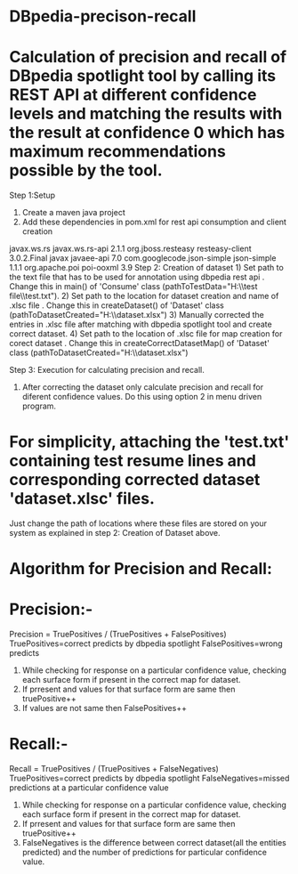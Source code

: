 # DBpedia-precison-recall
# Calculation of precision and recall of DBpedia spotlight tool by calling its REST API at different confidence levels and matching the results with the result at confidence 0 which has maximum recommendations possible by the tool.
Step 1:Setup
1) Create a maven java project 
2) Add these dependencies in pom.xml for rest api consumption and client creation
  <dependency>
	    <groupId>javax.ws.rs</groupId>
	    <artifactId>javax.ws.rs-api</artifactId>
	    <version>2.1.1</version>
	</dependency>
	<dependency>
	    <groupId>org.jboss.resteasy</groupId>
	    <artifactId>resteasy-client</artifactId>
	    <version>3.0.2.Final</version>
	</dependency>
	<dependency>
	   <groupId>javax</groupId>
	   <artifactId>javaee-api</artifactId>
	   <version>7.0</version>
	</dependency>
<dependency>
    <groupId>com.googlecode.json-simple</groupId>
    <artifactId>json-simple</artifactId>
    <version>1.1.1</version>
</dependency>
<dependency>
    <groupId>org.apache.poi</groupId>
    <artifactId>poi-ooxml</artifactId>
    <version>3.9</version>
</dependency>
Step 2: Creation of dataset
1) Set path to the text file that has to be used for annotation using dbpedia rest api . Change this in main() of 'Consume' class (pathToTestData="H:\\test file\\test.txt").
2) Set path to the location for dataset creation and name of .xlsc file . Change this in createDataset() of 'Dataset' class (pathToDatasetCreated="H:\\dataset.xlsx")
3) Manually corrected the entries in .xlsc file after matching with dbpedia spotlight tool and create correct dataset.
4) Set path to the location of .xlsc file for map creation for corect dataset . Change this in createCorrectDatasetMap() of 'Dataset' class (pathToDatasetCreated="H:\\dataset.xlsx")

Step 3: Execution for calculating precision and recall.
1) After correcting the dataset only calculate precision and recall for diferent confidence values. Do this using option 2 in menu driven program.

# For simplicity, attaching the 'test.txt' containing test resume lines and corresponding corrected dataset 'dataset.xlsc' files.
Just change the path of locations where these files are stored on your system as explained in step 2: Creation of Dataset above.

# Algorithm for Precision and Recall:
# Precision:-
Precision = TruePositives / (TruePositives + FalsePositives)
TruePositives=correct predicts by dbpedia spotlight
FalsePositives=wrong predicts

1) While checking for response on a particular confidence value, checking each surface form if present in the correct map for dataset.
2) If prresent and values for that surface form are same then truePositive++
3) If values are not same then FalsePositives++

# Recall:-
Recall = TruePositives / (TruePositives + FalseNegatives)
TruePositives=correct predicts by dbpedia spotlight
FalseNegatives=missed predictions at a particular confidence value

1) While checking for response on a particular confidence value, checking each surface form if present in the correct map for dataset.
2) If prresent and values for that surface form are same then truePositive++
3) FalseNegatives is the difference between correct dataset(all the entities predicted) and the number of predictions for particular confidence value.
